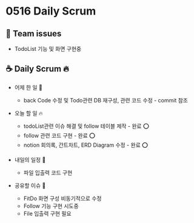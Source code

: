 # 0516 Daily Scrum

## 💬 Team issues
- TodoList 기능 및 화면 구현중

## ☕ Daily Scrum 🔥

- 어제 한 일 🌙
  - back Code 수정 및 Todo관련 DB 재구성, 관련 코드 수정 - commit 참조

- 오늘 할 일 🔥
  - todoList관련 이슈 해결 및 follow 테이블 제작 - 완료 ⭕
  - follow 관련 코드 구현 - 완료 ⭕
  - notion 회의록, 간트차트, ERD Diagram 수정 - 완료 ⭕

- 내일의 일정 🐥
  - 파일 입출력 코드 구현

- 공유할 이슈 🙌
  - FitDo 화면 구성 비동기적으로 수정
  - Follow 기능 구현 시도중
  - File 입출력 구현 필요
